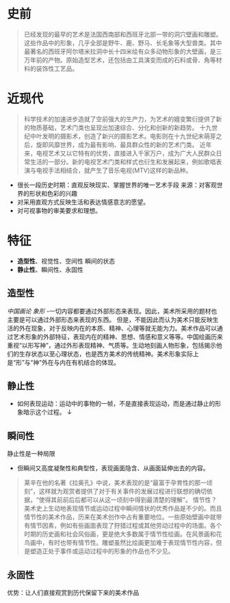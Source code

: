 # 史前
>已经发现的最早的艺术是法国西南部和西班牙北部一带的洞穴壁画和雕塑。这些作品中的形象，几乎全部是野牛、鹿、野马、长毛象等大型兽类。其中最著名的西班牙阿尔塔米拉洞中长十四米绘有众多动物形象的大壁画，是三万年前的产物。原始造型艺术，还包括由工具演变而成的石料或骨、角等材料的装饰性工艺品。
# 近现代
>科学技术的加速进步造就了空前强大的生产力，为艺术的嬗变繁衍提供了新的物质基础，艺术门类也呈现出加速综合、分化和创新的新趋势。
十九世纪中叶发明的摄影术，创造了新兴的摄影艺术。电影则在十九世纪末萌芽之后，旋即风靡世界，成为最有影响、最具群众性的新的艺术门类。
近年来，电视艺术又以它特有的优势，直接进入千家万户，成为广大人民群众日常生活的一部分。新的电视艺术门类和样式也衍生和发展起来，例如歌唱表演与电视手法相结合，就产生了音乐电视(MTV)这样的新品种。

- 很长一段历史时期：直观反映现实、掌握世界的唯一艺术手段
来源：对客观世界的形状和色彩的兴趣
- 对采用直观方式反映生活和表达情感意志的愿望。
- 对可视事物的审美要求和理想。

# 特征
- **造型性**、视觉性、空间性
瞬间的状态
- **静止性**、瞬间性、永固性
## 造型性
*中国画论 象形*
-一切内容都要通过外部形态来表现。因此，美术所采用的题材也主要是可以通过外部形态来表现的东西。
但是，不能因此而认为美术只能反映生活的外在现象，对于反映内在的本质、精神、心理等就无能为力。美术作品可以通过艺术形象的外部特征，表现内在的精神、思想、情感和意义等等。中国绘画历来重视“以形写神”，通过外形表现精神、气质等。生动地刻画人物形象，包括揭示他们的生存状态以至心理状态，也是西方美术的传统精神。美术形象实际上是“形”与“神”外在与内在有机结合的体现。

## 静止性
- 如何表现运动：运动中的事物的一帧，不是直接表现运动，而是通过静止的形象暗示这个过程。
↓
## 瞬间性
静止性是一种局限
- 但瞬间又高度凝聚性和典型性，表现画面隐含、从画面延伸出去的内容。
>莱辛在他的名著《拉奥孔》中说，美术表现的是“最富于孕育性的那一顷刻”，这样就为观赏者提供了对于有关事件的发展过程进行联想的确切依据，“使得其前前后后都可以从这一顷刻中得到最清楚的理解”。
情节性？
>美术史上生动地表现情节或运动过程中瞬间情状的优秀作品是不少的。而且情节性的美术作品，历来在美术创作中占有重要地位。一些原始壁画中就带有情节因素，例如有些画面表现了狩猎过程或其他劳动过程中的场面。各个时期的历史画和社会风俗画，更是绝大多数属于情节性绘画。在风景画和花鸟画中，有时也带有情节性。雕塑虽然比绘画更加难于表现情节性内容，但是塑造正处于事件或运动过程中的形象的作品也不少见。

## 永固性
优势：让人们直接观赏到历代保留下来的美术作品
